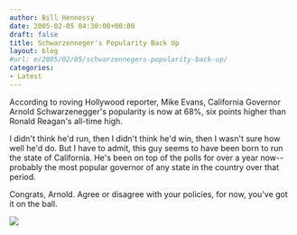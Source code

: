 ```yaml
---
author: Bill Hennessy
date: 2005-02-05 04:30:00+00:00
draft: false
title: Schwarzenneger's Popularity Back Up
layout: blog
#url: e/2005/02/05/schwarzennegers-popularity-back-up/
categories:
- Latest
---
```


According to roving Hollywood reporter, Mike Evans, California Governor Arnold Schwarzenegger's popularity is now at 68%, six points higher than Ronald Reagan's all-time high.




I didn't think he'd run, then I didn't think he'd win, then I wasn't sure how well he'd do. But I have to admit, this guy seems to have been born to run the state of California. He's been on top of the polls for over a year now--probably the most popular governor of any state in the country over that period.




Congrats, Arnold. Agree or disagree with your policies, for now, you've got it on the ball.

![](https://blog.billhennessy.com/aggbug.aspx?PostID=993)

